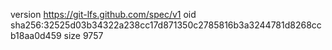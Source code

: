 version https://git-lfs.github.com/spec/v1
oid sha256:32525d03b34322a238cc17d871350c2785816b3a3244781d8268ccb18aa0d459
size 9757
